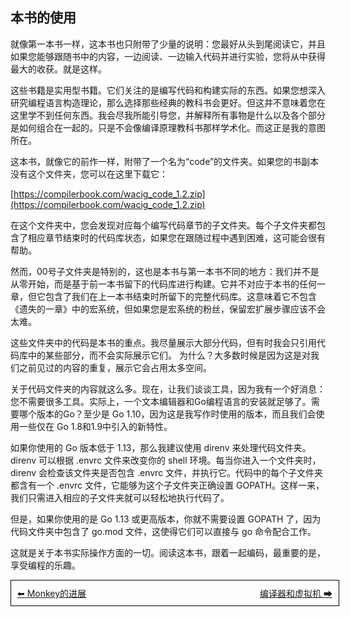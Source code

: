 ## 本书的使用

就像第一本书一样，这本书也只附带了少量的说明：您最好从头到尾阅读它，并且如果您能够跟随书中的内容，一边阅读、一边输入代码并进行实验，您将从中获得最大的收获。就是这样。

这些书籍是实用型书籍。它们关注的是编写代码和构建实际的东西。如果您想深入研究编程语言构造理论，那么选择那些经典的教科书会更好。但这并不意味着您在这里学不到任何东西。我会尽我所能引导您，并解释所有事物是什么以及各个部分是如何组合在一起的。只是不会像编译原理教科书那样学术化。而这正是我的意图所在。

这本书，就像它的前作一样，附带了一个名为“code”的文件夹。如果您的书副本没有这个文件夹，您可以在这里下载它：

[https://compilerbook.com/wacig_code_1.2.zip](https://compilerbook.com/wacig_code_1.2.zip)

在这个文件夹中，您会发现对应每个编写代码章节的子文件夹。每个子文件夹都包含了相应章节结束时的代码库状态，如果您在跟随过程中遇到困难，这可能会很有帮助。

然而，00号子文件夹是特别的，这也是本书与第一本书不同的地方：我们并不是从零开始，而是基于前一本书留下的代码库进行构建。它并不对应于本书的任何一章，但它包含了我们在上一本书结束时所留下的完整代码库。这意味着它不包含《遗失的一章》中的宏系统，但如果您是宏系统的粉丝，保留宏扩展步骤应该不会太难。

这些文件夹中的代码是本书的重点。我尽量展示大部分代码，但有时我会只引用代码库中的某些部分，而不会实际展示它们。
为什么？大多数时候是因为这是对我们之前见过的内容的重复，展示它会占用太多空间。

关于代码文件夹的内容就这么多。现在，让我们谈谈工具，因为我有一个好消息：您不需要很多工具。实际上，一个文本编辑器和Go编程语言的安装就足够了。需要哪个版本的Go？至少是 Go 1.10，因为这是我写作时使用的版本，而且我们会使用一些仅在 Go 1.8和1.9中引入的新特性。

如果你使用的 Go 版本低于 1.13，那么我建议使用 direnv 来处理代码文件夹。direnv 可以根据 .envrc 文件来改变你的 shell 环境。每当你进入一个文件夹时，direnv 会检查该文件夹是否包含 .envrc 文件，并执行它。代码中的每个子文件夹都含有一个 .envrc 文件，它能够为这个子文件夹正确设置 GOPATH。这样一来，我们只需进入相应的子文件夹就可以轻松地执行代码了。

但是，如果你使用的是 Go 1.13 或更高版本，你就不需要设置 GOPATH 了，因为代码文件夹中包含了 go.mod 文件，这使得它们可以直接与 go 命令配合工作。

这就是关于本书实际操作方面的一切。阅读这本书，跟着一起编码，最重要的是，享受编程的乐趣。

<div style="width: 100%; border: 1px solid #000; padding: 10px; display: flex; justify-content: space-between; ">
  <a href="./3Monkey的进展.md" style="flex: 1; text-align: left; ">⬅ Monkey的进展</a>
  <a href="./5编译器和虚拟机.md" style="flex: 1; text-align: right; ">编译器和虚拟机 ➡</a>
</div>
